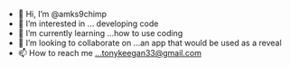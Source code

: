 - 👋 Hi, I’m @amks9chimp
- 👀 I’m interested in ... developing code
- 🌱 I’m currently learning ...how to use coding
- 💞️ I’m looking to collaborate on ...an app that would be used as a reveal
- 📫 How to reach me ...tonykeegan33@gmail.com

<!---
amks9chimp/amks9chimp is a ✨ special ✨ repository because its `README.md` (this file) appears on your GitHub profile.
You can click the Preview link to take a look at your changes.
--->

